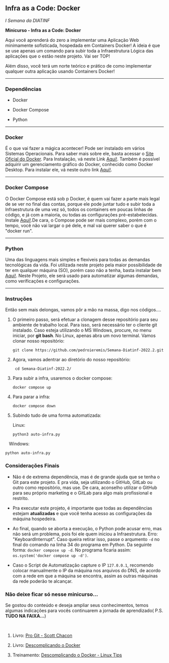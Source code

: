 ## Infra as a Code: Docker

_I Semana da DIATINF_

__Minicurso - Infra as a Code: Docker__

Aqui você aprenderá do zero a implementar uma Aplicação Web minimamente sofisticada, hospedada em Containers Docker! A ideia é que se use apenas um comando para subir toda a Infraestrutura Lógica das aplicações que o estão neste projeto. Vai ser TOP!

Além disso, você terá um norte teórico e prático de como implementar qualquer outra aplicação usando Containers Docker!

---

### Dependências

- Docker

- Docker Compose

- Python

---

### Docker

É o que vai fazer a mágica acontecer! Pode ser instalado em vários Sistemas Operacionais. Para saber mais sobre ele, basta acessar o [Site Oficial do Docker](https://www.docker.com/). Para Instalação, vá neste Link [Aqui!](https://docs.docker.com/engine/install/). Também é possível adquirir um gerenciamento gráfico do Docker, conhecido como Docker Desktop. Para instalar ele, vá neste outro link [Aqui!](https://docs.docker.com/desktop/).

---

### Docker Compose

O Docker Compose está sob p Docker, é quem vai fazer a parte mais legal de se ver no final das contas, porque ele pode juntar tudo e subir toda a Infraestrutura de uma vez só, todos os containers em poucas linhas de código, e já com a maioria, ou todas as configurações pré-estabelecidas. Instale [Aqui!](https://docs.docker.com/compose/install/).De cara, o Compose pode ser mais complexo, porém com o tempo, você não vai largar o pé dele, e mal vai querer saber o que é "docker run".

---

### Python

Uma das linguagens mais simples e flexiveis para todas as demandas tecnológicas da vida. Foi utilizada neste projeto pela maior possibilidade de ter em qualquer máquina (SO), porém caso não a tenha, basta instalar bem [Aqui!](https://www.python.org/downloads/). Neste Projeto, ele será usado para automatizar algumas demandas, como verificações e  configurações.

---

### Instruções

Então sem mais delongas, vamos pôr a mão na massa, digo nos códigos....

1. O primeiro passo, será efetuar a clonagem desse repositório para seu ambiente de trabalho local. Para isso, será necessário ter o cliente git instalado. Caso esteja utilizando o MS Windows, procure, no menu iniciar,  por **git bash**. No Linux, apenas abra um novo terminal. Vamos clonar nosso repositório:
   
   ```shell
   git clone https://github.com/pedroieremis/Semana-Diatinf-2022.2.git
   ```

2. Agora, vamos adentrar ao diretório do nosso repositório:
   
   ```shell
    cd Semana-Diatinf-2022.2/
   ```

3. Para subir a infra, usaremos o docker compose:
   
   ```shell
   docker compose up
   ```

4. Para parar a infra:
   
   ```shell
   docker compose down
   ```

5. Subindo tudo de uma forma automatizada:
   
   Linux:
   
   ```shell
   python3 auto-infra.py
   ```

   Windows:

```shell
python auto-infra.py
```

### Considerações Finais

- Não é de extrema dependência, mas é de grande ajuda que se tenha o Git para este projeto. E pra vida, seja utilizando o GitHub, GitLab ou outro como repositório, mas use. De cara, aconselho utilizar o GitHub para seu próprio marketing e o GitLab para algo mais profissional e restrito. 

- Pra executar este projeto, é importante que todas as dependências estejam __atualizadas__ e que você tenha acesso as configurações da máquina hospedeira.

- Ao final, quando se aborta a execução, o Python pode acusar erro, mas não será um problema, pois foi ele quem iniciou a Infraestrutura. Erro: "KeyboardInterrupt". Caso queira retirar isso, passe o arqumento ``-d`` no final do comando na linha 34 do programa em Python. Da seguinte forma: ``docker compose up -d``. No programa ficaria assim: ``os.system('docker compose up -d')``.

- Caso o Script de Automatização capture o IP ``127.0.0.1``, recomendo colocar manualmente o IP da máquina nos arquivos do DNS, de acordo com a rede em que a máquina se encontra, assim as outras máquinas da rede poderão te alcançar.


### Não deixe ficar só nesse minicurso...

Se gostou do conteúdo e deseja ampliar seus conhecimentos, temos algumas indicações para vocês continuarem a jornada de aprendizado( P.S. **TUDO NA FAIXA...**)

    

1. Livro: [Pro Git - Scott Chacon](https://git-scm.com/book/pt-br/v2)

2. Livro: [Descomplicando o Docker](https://livro.descomplicandodocker.com.br/chapters/chapter_00.html)

3. Treinamento: [Descomplicando o Docker - Linux Tips ](https://www.linuxtips.io/course/descomplicando-o-docker)
